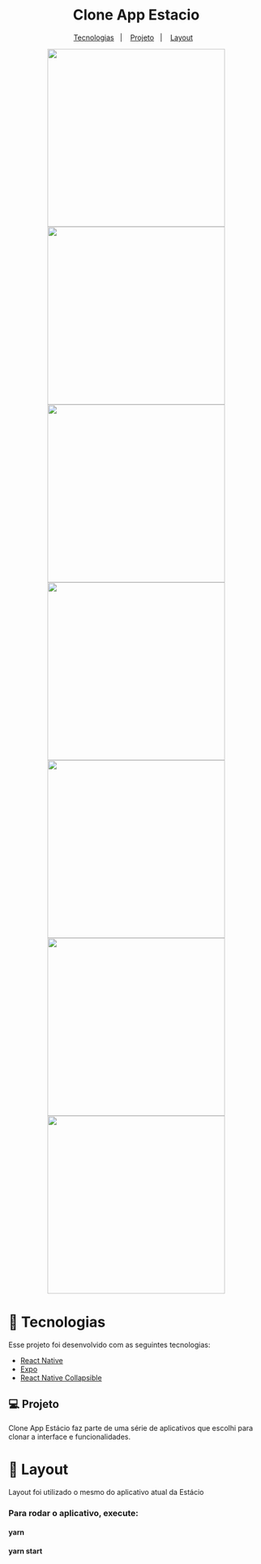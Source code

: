 <h1 align="center">
    Clone App Estacio
</h1>

<p align="center">
  <a href="#tecnologias">Tecnologias</a>&nbsp;&nbsp;&nbsp;|&nbsp;&nbsp;&nbsp;
  <a href="#-projeto">Projeto</a>&nbsp;&nbsp;&nbsp;|&nbsp;&nbsp;&nbsp;
  <a href="#-layout">Layout</a>&nbsp;&nbsp;&nbsp;
</p>


<div  align="center">
  <img src="https://user-images.githubusercontent.com/67429807/213699774-01bcbee8-cc6c-45af-abe9-f1aa1b510c30.jpeg" height="350"/>
  <img src="https://user-images.githubusercontent.com/67429807/213700451-fd4e9398-f23f-4789-a7db-9544c68f225b.jpeg" height="350"/>
  <img src="https://user-images.githubusercontent.com/67429807/213700403-3eeaf089-d811-4317-b0e3-12bec104cdde.jpeg" height="350"/>
  <img src="https://user-images.githubusercontent.com/67429807/213700164-13bc3dfa-ef76-4992-aabc-4d2998228ac2.jpeg" height="350"/>
  <img src="https://user-images.githubusercontent.com/67429807/213701135-7524f8ec-b4dd-4e4f-af2b-78861bbc9152.jpeg" height="350"/>
  <img src="https://user-images.githubusercontent.com/67429807/213701256-b65fdde1-2be9-4bd2-b1de-85b6b864419a.jpeg" height="350"/>
  <img src="https://user-images.githubusercontent.com/67429807/213700272-e75d6118-bff9-465d-af89-27a3c54a35f2.jpeg" height="350"/>
</div>

<h1 id="tecnologias"> 🚀 Tecnologias</h1>

Esse projeto foi desenvolvido com as seguintes tecnologias:

- [React Native ](https://nodejs.org/en/)
- [Expo](https://docs.expo.dev/)
- [React Native Collapsible](https://github.com/oblador/react-native-collapsible)

## 💻 Projeto
Clone App Estácio faz parte de uma série de aplicativos que escolhi para clonar a interface e funcionalidades.

<h1>🔖 Layout</h1>
Layout foi utilizado o mesmo do aplicativo atual da Estácio


<h3>Para rodar o aplicativo, execute:</h3>
<h4>yarn</h4>
<h4>yarn start  </h4>

